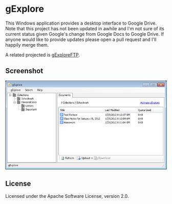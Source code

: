 # gExplore

This Windows application provides a desktop interface to Google Drive. Note that this project has not been updated in awhile and I'm not sure of its current status given Google's change from Google Docs to Google Drive. If anyone would like to provide updates please open a pull request and I'll happily merge them.

A related projected is [gExploreFTP](https://www.github.com/jzonthemtn/gexploreftp).

## Screenshot

![Screenshot](https://github.com/jzonthemtn/gexplore/blob/master/screenshots/screenshot_main.png)

## License

Licensed under the Apache Software License, version 2.0.
